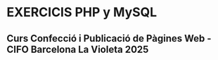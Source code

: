 # EXERCICIS PHP y MySQL
## Curs Confecció i Publicació de Pàgines Web - CIFO Barcelona La Violeta 2025
